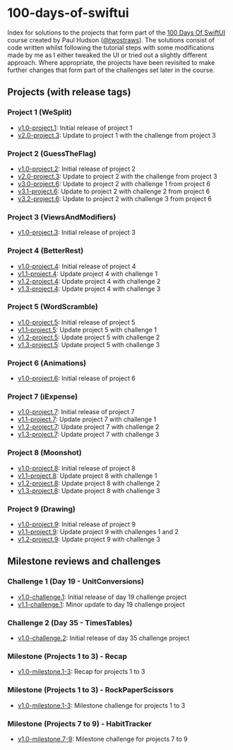 # 100-days-of-swiftui

Index for solutions to the projects that form part of the [100 Days Of SwiftUI](https://www.hackingwithswift.com/100/swiftui/) course created by Paul Hudson ([@twostraws](https://github.com/twostraws)). The solutions consist of code written whilst following the tutorial steps with some modifications made by me as I either tweaked the UI or tried out a slightly different approach. Where appropriate, the projects have been revisited to make further changes that form part of the challenges set later in the course.

## Projects (with release tags)

### Project 1 (WeSplit)

- [v1.0-project.1](https://github.com/bgilmour/project01-100days-WeSplit/tree/v1.0-project.1): Initial release of project 1
- [v2.0-project.3](https://github.com/bgilmour/project01-100days-WeSplit/tree/v2.0-project.3): Update to project 1 with the challenge from project 3

### Project 2 (GuessTheFlag)

- [v1.0-project.2](https://github.com/bgilmour/project02-100days-GuessTheFlag/tree/v1.0-project.2): Initial release of project 2
- [v2.0-project.3](https://github.com/bgilmour/project02-100days-GuessTheFlag/tree/v2.0-project.3): Update to project 2 with the challenge from project 3
- [v3.0-project.6](https://github.com/bgilmour/project02-100days-GuessTheFlag/tree/v3.0-project.6): Update to project 2 with challenge 1 from project 6
- [v3.1-project.6](https://github.com/bgilmour/project02-100days-GuessTheFlag/tree/v3.1-project.6): Update to project 2 with challenge 2 from project 6
- [v3.2-project.6](https://github.com/bgilmour/project02-100days-GuessTheFlag/tree/v3.2-project.6): Update to project 2 with challenge 3 from project 6

### Project 3 (ViewsAndModifiers)

- [v1.0-project.3](https://github.com/bgilmour/project03-100days-ViewsAndModifiers/tree/v1.0-project.3): Initial release of project 3

### Project 4 (BetterRest)

- [v1.0-project.4](https://github.com/bgilmour/project04-100days-BetterRest/tree/v1.0-project.4): Initial release of project 4
- [v1.1-project.4](https://github.com/bgilmour/project04-100days-BetterRest/tree/v1.1-project.4): Update project 4 with challenge 1
- [v1.2-project.4](https://github.com/bgilmour/project04-100days-BetterRest/tree/v1.2-project.4): Update project 4 with challenge 2
- [v1.3-project.4](https://github.com/bgilmour/project04-100days-BetterRest/tree/v1.3-project.4): Update project 4 with challenge 3

### Project 5 (WordScramble)

- [v1.0-project.5](https://github.com/bgilmour/project05-100days-WordScramble/tree/v1.0-project.5): Initial release of project 5
- [v1.1-project.5](https://github.com/bgilmour/project05-100days-WordScramble/tree/v1.1-project.5): Update project 5 with challenge 1
- [v1.2-project.5](https://github.com/bgilmour/project05-100days-WordScramble/tree/v1.2-project.5): Update project 5 with challenge 2
- [v1.3-project.5](https://github.com/bgilmour/project05-100days-WordScramble/tree/v1.3-project.5): Update project 5 with challenge 3

### Project 6 (Animations)

- [v1.0-project.6](https://github.com/bgilmour/project06-100days-Animations/tree/v1.0-project.6): Initial release of project 6

### Project 7 (iExpense)

- [v1.0-project.7](https://github.com/bgilmour/project07-100days-iExpense/tree/v1.0-project.7): Initial release of project 7
- [v1.1-project.7](https://github.com/bgilmour/project07-100days-iExpense/tree/v1.1-project.7): Update project 7 with challenge 1
- [v1.2-project.7](https://github.com/bgilmour/project07-100days-iExpense/tree/v1.2-project.7): Update project 7 with challenge 2
- [v1.3-project.7](https://github.com/bgilmour/project07-100days-iExpense/tree/v1.3-project.7): Update project 7 with challenge 3

### Project 8 (Moonshot)

- [v1.0-project.8](https://github.com/bgilmour/project08-100days-Moonshot/tree/v1.0-project.8): Initial release of project 8
- [v1.1-project.8](https://github.com/bgilmour/project08-100days-Moonshot/tree/v1.1-project.8): Update project 8 with challenge 1
- [v1.2-project.8](https://github.com/bgilmour/project08-100days-Moonshot/tree/v1.2-project.8): Update project 8 with challenge 2
- [v1.3-project.8](https://github.com/bgilmour/project08-100days-Moonshot/tree/v1.3-project.8): Update project 8 with challenge 3

### Project 9 (Drawing)

- [v1.0-project.9](https://github.com/bgilmour/project09-100days-Drawing/tree/v1.0-project.9): Initial release of project 9
- [v1.1-project.9](https://github.com/bgilmour/project09-100days-Drawing/tree/v1.1-project.9): Update project 9 with challenges 1 and 2
- [v1.2-project.9](https://github.com/bgilmour/project09-100days-Drawing/tree/v1.2-project.9): Update project 9 with challenge 3

## Milestone reviews and challenges

### Challenge 1 (Day 19 - UnitConversions)

- [v1.0-challenge.1](https://github.com/bgilmour/challenge-100days-UnitConversion/tree/v1.0-challenge.1): Initial release of day 19 challenge project
- [v1.1-challenge.1](https://github.com/bgilmour/challenge-100days-UnitConversion/tree/v1.1-challenge.1): Minor update to day 19 challenge project

### Challenge 2 (Day 35 - TimesTables)

- [v1.0-challenge.2](https://github.com/bgilmour/challenge2-100days-TimesTables/tree/v1.0-challenge.2): Initial release of day 35 challenge project

### Milestone (Projects 1 to 3) - Recap

- [v1.0-milestone.1-3](https://github.com/bgilmour/milestone1to3-100days-Recap/tree/v1.0-milestone.1-3): Recap for projects 1 to 3

### Milestone (Projects 1 to 3) - RockPaperScissors

- [v1.0-milestone.1-3](https://github.com/bgilmour/milestone1to3-100days-RockPaperScissors/tree/v1.0-milestone.1-3): Milestone challenge for projects 1 to 3

### Milestone (Projects 7 to 9) - HabitTracker

- [v1.0-milestone.7-9](https://github.com/bgilmour/milestone7to9-100days-HabitTracker/tree/v1.0-milestone.7-9): Milestone challenge for projects 7 to 9
